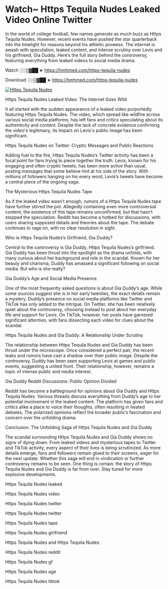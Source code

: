 # Watch~ Https Tequila Nudes Leaked Video Online Twitter

In the world of college football, few names generate as much buzz as Https Tequila Nudes. However, recent events have pushed the star quarterback into the limelight for reasons beyond his athletic prowess. The internet is awash with speculation, leaked content, and intense scrutiny over Levis and his girlfriend, Gia Duddy. Here’s the full story behind the controversy, featuring everything from leaked videos to social media drama.

Watch ░░▒▓██ ➤ https://hmhmed.com/https-tequila-nudes

Download ░░▒▓██ ➤ https://hmhmed.com/https-tequila-nudes

[![Https Tequila Nudes](https://i.imgur.com/dJHk4Zq.gif)](https://hmhmed.com/https-tequila-nudes)

Https Tequila Nudes Leaked Video: The Internet Goes Wild

It all started with the sudden appearance of a leaked video purportedly featuring Https Tequila Nudes. The video, which spread like wildfire across various social media platforms, has left fans and critics speculating about its authenticity and content. Despite the lack of concrete evidence confirming the video's legitimacy, its impact on Levis's public image has been significant.

Https Tequila Nudes on Twitter: Cryptic Messages and Public Reactions

Adding fuel to the fire, Https Tequila Nudes’s Twitter activity has been a focal point for fans trying to piece together the truth. Levis, known for his engaging and often cryptic tweets, has been more active than usual, posting messages that some believe hint at his side of the story. With millions of followers hanging on his every word, Levis’s tweets have become a central piece of the ongoing saga.

The Mysterious Https Tequila Nudes Tape

As if the leaked video wasn’t enough, rumors of a Https Tequila Nudes tape have further stirred the pot. Allegedly containing even more controversial content, the existence of this tape remains unconfirmed, but that hasn’t stopped the speculation. Reddit has become a hotbed for discussions, with users sharing supposed details and theories about the tape. The debate continues to rage on, with no clear resolution in sight.

Who is Https Tequila Nudes’s Girlfriend, Gia Duddy?

Central to the controversy is Gia Duddy, Https Tequila Nudes’s girlfriend. Gia Duddy has been thrust into the spotlight as the drama unfolds, with many curious about her background and role in the scandal. Known for her beauty and charisma, Duddy has amassed a significant following on social media. But who is she really?

Gia Duddy’s Age and Social Media Presence

One of the most frequently asked questions is about Gia Duddy’s age. While some sources suggest she is in her early twenties, the exact details remain a mystery. Duddy’s presence on social media platforms like Twitter and TikTok has only added to the intrigue. On Twitter, she has been relatively quiet about the controversy, choosing instead to post about her everyday life and support for Levis. On TikTok, however, her posts have garnered significant attention, with fans dissecting each video for clues about the scandal.

Https Tequila Nudes and Gia Duddy: A Relationship Under Scrutiny

The relationship between Https Tequila Nudes and Gia Duddy has been thrust under the microscope. Once considered a perfect pair, the recent leaks and rumors have cast a shadow over their public image. Despite the controversy, Duddy has been seen supporting Levis at games and public events, suggesting a united front. Their relationship, however, remains a topic of intense public and media interest.

Gia Duddy Reddit Discussions: Public Opinion Divided

Reddit has become a battleground for opinions about Gia Duddy and Https Tequila Nudes. Various threads discuss everything from Duddy’s age to her potential involvement in the leaked content. The platform has given fans and critics alike a place to voice their thoughts, often resulting in heated debates. The polarized opinions reflect the broader public’s fascination and concern over the unfolding drama.

Conclusion: The Unfolding Saga of Https Tequila Nudes and Gia Duddy

The scandal surrounding Https Tequila Nudes and Gia Duddy shows no signs of dying down. From leaked videos and mysterious tapes to Twitter and TikTok activity, every aspect of their lives is being scrutinized. As more details emerge, fans and followers remain glued to their screens, eager for the next update. Whether this saga will end in vindication or further controversy remains to be seen. One thing is certain: the story of Https Tequila Nudes and Gia Duddy is far from over. Stay tuned for more explosive developments.

Https Tequila Nudes leaked

Https Tequila Nudes video

Https Tequila Nudes twitter

Https Tequila Nudes twitter

Https Tequila Nudes tape

Https Tequila Nudes girlfriend

Https Tequila Nudes and Https Tequila Nudes

Https Tequila Nudes reddit

Https Tequila Nudes gf

Https Tequila Nudes age

Https Tequila Nudes tiktok